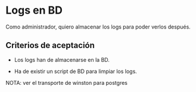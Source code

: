 # Logs en BD

Como administrador, quiero almacenar los logs para poder verlos después.

## Criterios de aceptación

* Los logs han de almacenarse en la BD.

* Ha de existir un script de BD para limpiar los logs.

NOTA: ver el transporte de winston para postgres
